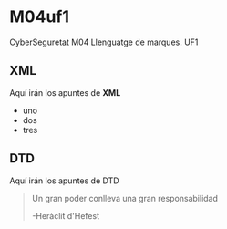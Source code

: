 # M04uf1
CyberSeguretat M04 Llenguatge de marques. UF1

## XML
Aquí irán los apuntes de **XML**

* uno
* dos
* tres 


## DTD
Aquí irán los apuntes de DTD

> Un gran poder conlleva 
> una gran responsabilidad
>
> -Heràclit d'Hefest


